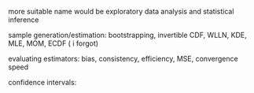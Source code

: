 more suitable name would be exploratory data analysis and statistical inference

sample generation/estimation:
bootstrapping, invertible CDF, WLLN, KDE, MLE, MOM, ECDF ( i forgot) 

evaluating estimators:
bias, consistency, efficiency, MSE, convergence speed

confidence intervals:

